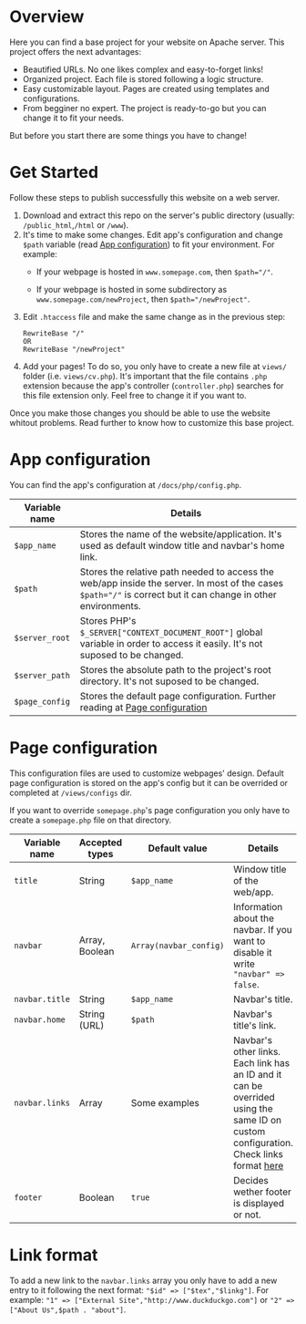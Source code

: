 # Overview
Here you can find a base project for your website on Apache server. This project offers the next advantages:

- Beautified URLs. No one likes complex and easy-to-forget links!
- Organized project. Each file is stored following a logic structure.
- Easy customizable layout. Pages are created using templates and configurations.
- From begginer no expert. The project is ready-to-go but you can change it to fit your needs.

But before you start there are some things you have to change!

# Get Started
Follow these steps to publish successfully this website on a web server.
1. Download and extract this repo on the server's public directory (usually: `/public_html`,`/html` or `/www`).
2. It's time to make some changes. Edit app's configuration and change `$path` variable (read [App configuration](#app-configuration)) to fit your environment. For example:
    - If your webpage is hosted in `www.somepage.com`, then `$path="/"`.

    - If your webpage is hosted in some subdirectory as `www.somepage.com/newProject`, then `$path="/newProject"`.
3. Edit `.htaccess` file and make the same change as in the previous step:
    ```
    RewriteBase "/"
    OR
    RewriteBase "/newProject"
    ```  
4. Add your pages! To do so, you only have to create a new file at `views/` folder (i.e. `views/cv.php`). It's important that the file contains `.php` extension because the app's controller (`controller.php`) searches for this file extension only. Feel free to change it if you want to.

Once you make those changes you should be able to use the website whitout problems. Read further to know how to customize this base project.

# App configuration
You can find the app's configuration at `/docs/php/config.php`.

|  Variable name | Details |
| ------- | ------- |
| `$app_name` | Stores the name of the website/application. It's used as default window title and navbar's home link. |
| `$path` | Stores the relative path needed to access the web/app inside the server. In most of the cases `$path="/"` is correct but it can change in other environments. |
| `$server_root` | Stores PHP's `$_SERVER["CONTEXT_DOCUMENT_ROOT"]` global variable in order to access it easily. It's not suposed to be changed. |
| `$server_path` | Stores the absolute path to the project's root directory. It's not suposed to be changed. |
| `$page_config` | Stores the default page configuration. Further reading at [Page configuration](#page-configuration) |

# Page configuration
This configuration files are used to customize webpages' design. Default page configuration is stored on the app's config but it can be overrided or completed at `/views/configs` dir.

If you want to override `somepage.php`'s page configuration you only have to create a `somepage.php` file on that directory.

|  Variable name | Accepted types | Default value | Details |
| ------- | ------- |  ------- |  ------- |
| `title` | String | `$app_name`| Window title of the web/app. |
| `navbar` | Array, Boolean | `Array(navbar_config)` | Information about the navbar. If you want to disable it write `"navbar" => false`.|
| `navbar.title` | String | `$app_name` | Navbar's title. |
| `navbar.home` | String (URL) | `$path` | Navbar's title's link. |
| `navbar.links` | Array | Some examples | Navbar's other links. Each link has an ID and it can be overrided using the same ID on custom configuration. Check links format [here](#link-format) |
| `footer` | Boolean | `true` | Decides wether footer is displayed or not.|

# Link format

To add a new link to the `navbar.links` array you only have to add a new entry to it following the next format: `"$id" => ["$tex","$linkg"]`. For example: `"1" => ["External Site","http://www.duckduckgo.com"]` or `"2" => ["About Us",$path . "about"]`.
